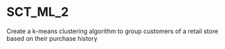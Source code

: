 # SCT_ML_2
Create a k-means clustering algorithm to group customers of a retail store based on their purchase history
